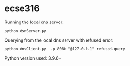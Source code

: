 # ecse316
Running the local dns server:

```python dsnServer.py```

Querying from the local dns server with refused error: 

```python dnsClient.py  -p 8080 "@127.0.0.1" refused.query```

Python version used: 3.9.6+

